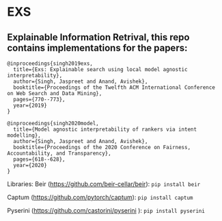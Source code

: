 # EXS
## Explainable Information Retrival, this repo contains implementations for the papers: 

```
@inproceedings{singh2019exs,
  title={Exs: Explainable search using local model agnostic interpretability},
  author={Singh, Jaspreet and Anand, Avishek},
  booktitle={Proceedings of the Twelfth ACM International Conference on Web Search and Data Mining},
  pages={770--773},
  year={2019}
}
```

```
@inproceedings{singh2020model,
  title={Model agnostic interpretability of rankers via intent modelling},
  author={Singh, Jaspreet and Anand, Avishek},
  booktitle={Proceedings of the 2020 Conference on Fairness, Accountability, and Transparency},
  pages={618--628},
  year={2020}
}
```

Libraries:
Beir (https://github.com/beir-cellar/beir): `pip install beir`


Captum (https://github.com/pytorch/captum): `pip install captum`


Pyserini (https://github.com/castorini/pyserini
): `pip install pyserini`




